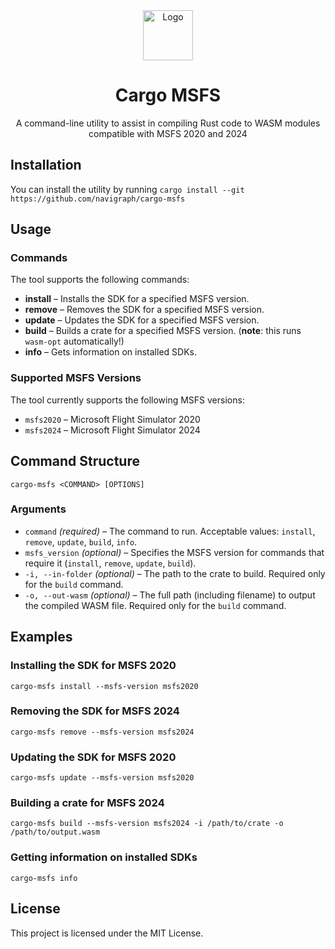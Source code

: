 
<div align="center" >
  <a href="https://navigraph.com">
    <img src="https://navigraph.com/assets/images/navigraph_logo_only.svg" alt="Logo" width="80" height="80">
  </a>

  <div align="center">
    <h1>Cargo MSFS</h1>
  </div>
  <p>A command-line utility to assist in compiling Rust code to WASM modules compatible with MSFS 2020 and 2024</p>
</div>

## Installation

You can install the utility by running `cargo install --git https://github.com/navigraph/cargo-msfs`

## Usage

### Commands

The tool supports the following commands:

- **install** – Installs the SDK for a specified MSFS version.
- **remove** – Removes the SDK for a specified MSFS version.
- **update** – Updates the SDK for a specified MSFS version.
- **build** – Builds a crate for a specified MSFS version. (**note**: this runs `wasm-opt` automatically!)
- **info** – Gets information on installed SDKs.

### Supported MSFS Versions

The tool currently supports the following MSFS versions:

- `msfs2020` – Microsoft Flight Simulator 2020
- `msfs2024` – Microsoft Flight Simulator 2024

## Command Structure

```shell
cargo-msfs <COMMAND> [OPTIONS]
```

### Arguments

- `command` *(required)* – The command to run. Acceptable values: `install`, `remove`, `update`, `build`, `info`.
- `msfs_version` *(optional)* – Specifies the MSFS version for commands that require it (`install`, `remove`, `update`, `build`).
- `-i, --in-folder` *(optional)* – The path to the crate to build. Required only for the `build` command.
- `-o, --out-wasm` *(optional)* – The full path (including filename) to output the compiled WASM file. Required only for the `build` command.

## Examples

### Installing the SDK for MSFS 2020

```shell
cargo-msfs install --msfs-version msfs2020
```

### Removing the SDK for MSFS 2024

```shell
cargo-msfs remove --msfs-version msfs2024
```

### Updating the SDK for MSFS 2020

```shell
cargo-msfs update --msfs-version msfs2020
```

### Building a crate for MSFS 2024

```shell
cargo-msfs build --msfs-version msfs2024 -i /path/to/crate -o /path/to/output.wasm
```

### Getting information on installed SDKs

```shell
cargo-msfs info
```

## License

This project is licensed under the MIT License.
